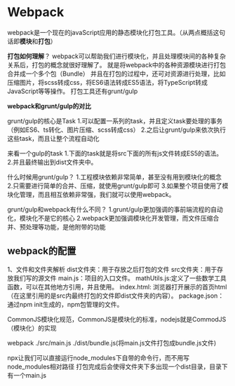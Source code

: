 # Webpack

webpack是一个现在的javaScript应用的静态模块化打包工具。（从两点概括这句话即**模块**和**打包**）

**打包如何理解**？
webpack可以帮助我们进行模块化，并且处理模块间的各种复杂关系后，打包的概念就很好理解了。
就是将webpack中的各种资源模块进行打包合并成一个多个包（Bundle）
并且在打包的过程中，还可对资源进行处理，比如压缩图片，将scss转成css，将ES6语法转成ES5语法，将TypeScript转成JavaScript等等操作。
打包工具还有grunt/gulp

**webpack和grunt/gulp的对比**

grunt/gulp的核心是Task
1.可以配置一系列的task，并且定义task要处理的事务（例如ES6、ts转化、图片压缩、scss转成css）
2.之后让grunt/gulp来依次执行这些task，而且让整个流程自动化

来看一个gulp的task
1.下面的task就是将src下面的所有js文件转成ES5的语法。
2.并且最终输出到dist文件夹中。

什么时候用grunt/gulp？
1.工程模块依赖非常简单，甚至没有用到模块化的概念
2.只需要进行简单的合并、压缩，就使用grunt/gulp即可
3.如果整个项目使用了模块化管理，而且相互依赖非常强，我们就可以使用webpack。

grunt/gulp和webpack有什么不同？
1.grunt/gulp更加强调的事前端流程的自动化，模块化不是它的核心
2.webpack更加强调模块化开发管理，而文件压缩合并、预处理等功能，是他附带的功能

## webpack的配置

1、文件和文件夹解析
dist文件夹：用于存放之后打包的文件
src文件夹：用于存放我们写的源文件
main.js：项目的入口文件。
mathUtils.js:定义了一些数学工具函数，可以在其他地方引用，并且使用。
index.html: 浏览器打开展示的首页html（在这里引用的是src内最终打包的文件即dist文件夹的内容）。
package.json：通过npm init生成的，npm包管理的文件。

CommonJS模块化规范，CommonJS是模块化的标准，nodejs就是CommodJS（模块化）的实现

webpack ./src/main.js ./dist/bundle.js(将main.js文件打包成bundle.js文件)

npx让我们可以直接运行node_modules下自带的命令行，而不用写node_modules相对路径  打包完成后会使得文件夹下多出现一个dist目录，目录下有一个main.js